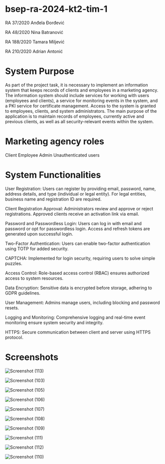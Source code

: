 # bsep-ra-2024-kt2-tim-1

RA 37/2020 Anđela Đorđević

RA 48/2020 Nina Batranović

RA 188/2020 Tamara Miljević

RA 210/2020 Adrian Antonić


# System Purpose

As part of the project task, it is necessary to implement an information system that keeps records of clients and employees in a marketing agency. The information system should include services for working with users (employees and clients), a service for monitoring events in the system, and a PKI service for certificate management. Access to the system is granted to employees, clients, and system administrators. The main purpose of the application is to maintain records of employees, currently active and previous clients, as well as all security-relevant events within the system.

# Marketing agency roles
Client
Employee
Admin
Unauthenticated users

# System Functionalities

User Registration: Users can register by providing email, password, name, address details, and type (individual or legal entity). For legal entities, business name and registration ID are required.

Client Registration Approval: Administrators review and approve or reject registrations. Approved clients receive an activation link via email.

Password and Passwordless Login: Users can log in with email and password or opt for passwordless login. Access and refresh tokens are generated upon successful login.

Two-Factor Authentication: Users can enable two-factor authentication using TOTP for added security.

CAPTCHA: Implemented for login security, requiring users to solve simple puzzles.

Access Control: Role-based access control (RBAC) ensures authorized access to system resources.

Data Encryption: Sensitive data is encrypted before storage, adhering to GDPR guidelines.

User Management: Admins manage users, including blocking and password resets.

Logging and Monitoring: Comprehensive logging and real-time event monitoring ensure system security and integrity.

HTTPS: Secure communication between client and server using HTTPS protocol.

# Screenshots
![Screenshot (113)](https://github.com/Batranovic/marketing-agency/assets/117094666/d8ff99c2-1341-4c84-ba67-9fd2de45b672)

![Screenshot (103)](https://github.com/Batranovic/marketing-agency/assets/117094666/48601714-5d67-4f73-8ec1-425e289e1548)

![Screenshot (105)](https://github.com/Batranovic/marketing-agency/assets/117094666/a6dd1a5b-8623-471d-aa48-eb8e8ea9cf18)

![Screenshot (106)](https://github.com/Batranovic/marketing-agency/assets/117094666/9a01ec79-a140-47ab-a664-ac9e6a4dadce)

![Screenshot (107)](https://github.com/Batranovic/marketing-agency/assets/117094666/32f721c2-a88c-475e-bab8-7cf9005899fd)

![Screenshot (108)](https://github.com/Batranovic/marketing-agency/assets/117094666/a3d303d7-06ad-44d2-81f6-7d76f24e3e71)

![Screenshot (109)](https://github.com/Batranovic/marketing-agency/assets/117094666/75760407-9089-4cc2-9958-7783e208d733)

![Screenshot (111)](https://github.com/Batranovic/marketing-agency/assets/117094666/86fdd08f-bd58-456d-8325-6013b6a6d467)

![Screenshot (112)](https://github.com/Batranovic/marketing-agency/assets/117094666/88e2d916-9d61-413f-b110-516eebfd7a79)

![Screenshot (110)](https://github.com/Batranovic/marketing-agency/assets/117094666/50acca82-b01d-45d5-ad71-fc3149323c4b)
